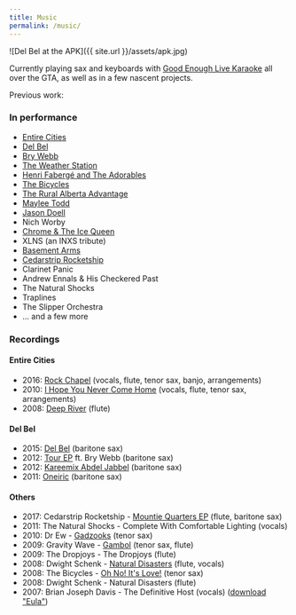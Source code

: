 ```yaml
---
title: Music
permalink: /music/
---
```


![Del Bel at the APK]({{ site.url }}/assets/apk.jpg)

Currently playing sax and keyboards with [Good Enough Live Karaoke](http://goodenoughlivekaraoke.com) all over the GTA, as well as in a few nascent projects.

Previous work:

### In performance

- [Entire Cities](http://entirecities.bandcamp.com)
- [Del Bel](http://www.delbelmusic.com)
- [Bry Webb](http://brywebb.com)
- [The Weather Station](http://theweatherstation.bandcamp.com)
- [Henri Fabergé and The Adorables](https://en.wikipedia.org/wiki/Henri_Faberg%C3%A9_and_the_Adorables)
- [The Bicycles](http://thebicycles.bandcamp.com)
- [The Rural Alberta Advantage](http://theraa.com)
- [Maylee Todd](http://www.mayleetodd.com)
- [Jason Doell](http://www.jasondoell.com)
- Nich Worby
- [Chrome & The Ice Queen](https://chromeandtheicequeen.bandcamp.com/)
- XLNS (an INXS tribute)
- [Basement Arms](https://myspace.com/basementarms/music/songs)
- [Cedarstrip Rocketship](https://cedarstriprocketship.bandcamp.com/releases)
- Clarinet Panic
- Andrew Ennals & His Checkered Past
- The Natural Shocks
- Traplines
- The Slipper Orchestra
- ... and a few more

### Recordings

#### Entire Cities
- 2016: [Rock Chapel](https://entirecities.bandcamp.com/album/rock-chapel) (vocals, flute, tenor sax, banjo, arrangements)
- 2010: [I Hope You Never Come Home](https://entirecities.bandcamp.com/album/i-hope-you-never-come-home) (vocals, flute, tenor sax, arrangements)
- 2008: [Deep River](https://entirecities.bandcamp.com/album/deep-river) (flute)

#### Del Bel
- 2015: [Del Bel](https://delbel.bandcamp.com/album/del-bel) (baritone sax)
- 2012: [Tour EP](https://delbel.bandcamp.com/album/del-bel-bry-webb-duet-ep-tour-single) ft. Bry Webb (baritone sax)
- 2012: [Kareemix Abdel Jabbel](https://delbel.bandcamp.com/album/kareemix-abdel-jabbel) (baritone sax)
- 2011: [Oneiric](https://delbel.bandcamp.com/album/oneiric) (baritone sax)

#### Others
- 2017: Cedarstrip Rocketship - [Mountie Quarters EP](https://cedarstriprocketship.bandcamp.com/releases) (flute, baritone sax)
- 2011: The Natural Shocks - Complete With Comfortable Lighting (vocals)
- 2010: Dr Ew - [Gadzooks](https://doctor-ew.bandcamp.com/) (tenor sax)
- 2009: Gravity Wave - [Gambol](https://gravity-wave.bandcamp.com/album/gambol) (tenor sax, flute)
- 2009: The Dropjoys - The Dropjoys (flute)
- 2008: Dwight Schenk - [Natural Disasters](https://www.youtube.com/playlist?list=PLpMW5dPK8c5JqHsxJhwAazL-156qhPa78) (flute, vocals)
- 2008: The Bicycles - [Oh No! It's Love!](https://thebicycles.bandcamp.com/album/oh-no-its-love) (tenor sax)
- 2008: Dwight Schenk - Natural Disasters (flute)
- 2007: Brian Joseph Davis - The Definitive Host (vocals) ([download "Eula"](https://brianjosephdavis.wordpress.com/downloads/))
